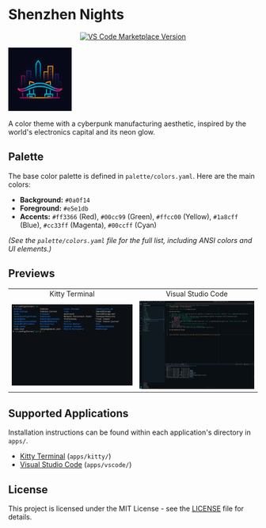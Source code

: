 # Shenzhen Nights

<p align="center">
  <a href="https://marketplace.visualstudio.com/items?itemName=justinvc.shenzhen-nights-theme"><img src="https://img.shields.io/visual-studio-marketplace/v/justinvc.shenzhen-nights?style=for-the-badge&label=VS%20Code%20Marketplace&color=00cc99" alt="VS Code Marketplace Version"/></a>
  <!-- Add other badges here if desired (e.g., license, build status) -->
</p>

![Shenzhen Nights Theme Icon](./apps/vscode/images/icon.png)

A color theme with a cyberpunk manufacturing aesthetic, inspired by the world's electronics capital and its neon glow.

## Palette

The base color palette is defined in `palette/colors.yaml`. Here are the main colors:

*   **Background:** `#0a0f14`
*   **Foreground:** `#e5e1db`
*   **Accents:** `#ff3366` (Red), `#00cc99` (Green), `#ffcc00` (Yellow), `#1a8cff` (Blue), `#cc33ff` (Magenta), `#00ccff` (Cyan)

*(See the `palette/colors.yaml` file for the full list, including ANSI colors and UI elements.)*

## Previews

<table>
  <tr>
    <td align="center">Kitty Terminal</td>
    <td align="center">Visual Studio Code</td>
  </tr>
  <tr>
    <td><img src="https://raw.githubusercontent.com/brickfrog/shenzhen-nights/master/images/kitty.png" alt="Kitty Preview"></td>
    <td><img src="https://raw.githubusercontent.com/brickfrog/shenzhen-nights/master/images/vscode.png" alt="VS Code Preview"></td>
  </tr>
</table>

## Supported Applications

Installation instructions can be found within each application's directory in `apps/`.

*   [Kitty Terminal](https://sw.kovidgoyal.net/kitty/) (`apps/kitty/`)
*   [Visual Studio Code](https://code.visualstudio.com/) (`apps/vscode/`)

## License

This project is licensed under the MIT License - see the [LICENSE](./LICENSE) file for details. 